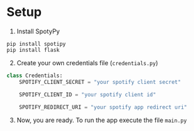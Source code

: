 # Setup
1. Install SpotyPy
```shell
pip install spotipy
pip install flask
```
2. Create your own credentials file (`credentials.py`)
```Python
class Credentials:
    SPOTIFY_CLIENT_SECRET = "your spotify client secret"

    SPOTIFY_CLIENT_ID = "your spotify client id"

    SPOTIFY_REDIRECT_URI = "your spotify app redirect uri"
```
3. Now, you are ready. To run the app execute the file `main.py`

